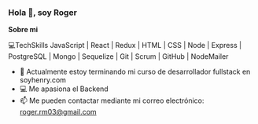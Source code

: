 ### Hola 👋, soy Roger

<!--
**roger077/roger077** is a ✨ _special_ ✨ repository because its `README.md` (this file) appears on your GitHub profile.

Sobre mi

- 🔭 I’m currently working on ...
- 🌱 I’m currently learning ...
- 👯 I’m looking to collaborate on ...
- 🤔 I’m looking for help with ...
- 💬 Ask me about ...
- 📫 How to reach me: ...
- 😄 Pronouns: ...
- ⚡ Fun fact: ...
-->
**Sobre mi**

💻TechSkills JavaScript | React | Redux | HTML | CSS | Node | Express | PostgreSQL | Mongo | Sequelize | Git | Scrum | GitHub | NodeMailer

- 🚀 Actualmente estoy terminando mi curso de desarrollador fullstack en soyhenry.com
- 💻 Me apasiona el Backend
- 📫 Me pueden contactar mediante mi correo electrónico: roger.rm03@gmail.com
